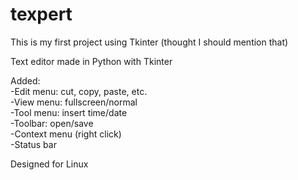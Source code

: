 # texpert  
This is my first project using Tkinter (thought I should mention that)  

Text editor made in Python with Tkinter  

 

Added:  
 -Edit menu: cut, copy, paste, etc.  
 -View menu: fullscreen/normal  
 -Tool menu: insert time/date  
 -Toolbar: open/save  
 -Context menu (right click)  
 -Status bar
 
 
 
 Designed for Linux
 
 


